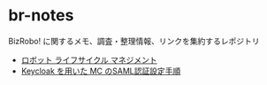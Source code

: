 # br-notes
BizRobo! に関するメモ、調査・整理情報、リンクを集約するレポジトリ

- [ロボット ライフサイクル マネジメント](RobotLifecycleManagement/index.md)
- [Keycloak を用いた MC のSAML認証設定手順](BizRobo-Keycloak/index.md)
